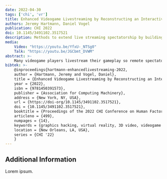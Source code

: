 ```yaml
---
date: 2022-04-30
tags: ['chi', 'vr']
title: Enhanced Videogame Livestreaming by Reconstructing an Interactive 3D Game View for Spectators
authors: Jeremy Hartmann, Daniel Vogel
publication: CHI 2022
doi: 10.1145/3491102.3517521
description: Methods to extend live streaming spectatorship by building a real-time, cumulative 3D representation of a live game environment.
media: 
    Video: "https://youtu.be/YfxU-_NTSg0"
    Talk: "https://youtu.be/JGCbmt_DVWM"
abstract: >-
    Many videogame players livestream their gameplay so remote spectators can watch for enjoyment, fandom, and to learn strategies and techniques. Current approaches capture the player’s rendered RGB view of the game, and then encode and stream it as a 2D live video feed. We extend this basic concept by also capturing the depth buffer, camera pose, and projection matrix from the rendering pipeline of the videogame and package them all within a MPEG-4 media container. Combining these additional data streams with the RGB view, our system builds a real-time, cumulative 3D representation of the live game environment for spectators. This enables each spectator to individually control a personal game view in 3D. This means they can watch the game from multiple perspectives, enabling a new kind of videogame spectatorship experience. 
bibtek: >-
    @inproceedings{hartmann-enhancedlivestreaming-2022,
    author = {Hartmann, Jeremy and Vogel, Daniel},
    title = {Enhanced Videogame Livestreaming by Reconstructing an Interactive 3D Game View for Spectators},
    year = {2022},
    isbn = {9781450391573},
    publisher = {Association for Computing Machinery},
    address = {New York, NY, USA},
    url = {https://doi-org/10.1145/3491102.3517521},
    doi = {10.1145/3491102.3517521},
    booktitle = {Proceedings of the 2022 CHI Conference on Human Factors in Computing Systems},
    articleno = {499},
    numpages = {14},
    keywords = {graphics hacking, virtual reality, 3D video, videogame streaming},
    location = {New Orleans, LA, USA},
    series = {CHI '22}
    }
---
```


## Additional Information

Lorem ipsum.




